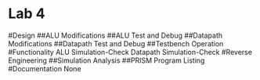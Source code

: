 Lab 4
===========

#Design
##ALU Modifications
##ALU Test and Debug
##Datapath Modifications
##Datapath Test and Debug
##Testbench Operation
#Functionality
ALU Simulation-Check
Datapath Simulation-Check
#Reverse Engineering
##Simulation Analysis
##PRISM Program Listing
#Documentation
None
